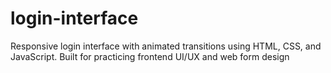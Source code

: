 # login-interface
Responsive login interface with animated transitions using HTML, CSS, and JavaScript. Built for practicing frontend UI/UX and web form design
